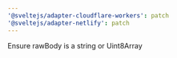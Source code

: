 ```yaml
---
'@sveltejs/adapter-cloudflare-workers': patch
'@sveltejs/adapter-netlify': patch
---
```


Ensure rawBody is a string or Uint8Array
